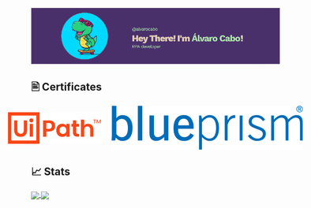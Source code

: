 ![Banner](assets/image.png)

## 🖹 Certificates

<style>
        .image-container {
            display: flex;
            justify-content: center;
            align-items: center;
        }
        
        .image-container img {
            margin: 0 10px;
        }
    </style>

<div class="image-container">
        <img src="assets/uipath-seeklogo.com.svg" alt="UiPath">
        <img src="assets/Blue_Prism_logo.svg" alt="Blueprism">
</div>

## 📈 Stats

<a href="https://github.com/anuraghazra/github-readme-stats">
  <img height=200 align="center" src="https://github-readme-stats.vercel.app/api?username=alvarocaboUPM&theme=radical" />
</a>
<a href="https://github.com/anuraghazra/convoychat">
  <img height=200 align="center" src="https://github-readme-stats.vercel.app/api/top-langs/?username=alvarocaboUPM&hide=java,html,css&layout=compact&card_width=200&theme=radical" />
</a>
